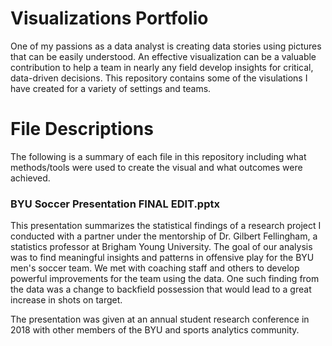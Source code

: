# Visualizations Portfolio
One of my passions as a data analyst is creating data stories using pictures that can be easily understood. An effective visualization can be a valuable contribution to help a team in nearly any field develop insights for critical, data-driven decisions. This repository contains some of the visulations I have created for a variety of settings and teams. 

# File Descriptions
The following is a summary of each file in this repository including what methods/tools were used to create the visual and what outcomes were achieved.

### BYU Soccer Presentation FINAL EDIT.pptx
This presentation summarizes the statistical findings of a research project I conducted with a partner under the mentorship of Dr. Gilbert Fellingham, a statistics professor at Brigham Young University. The goal of our analysis was to find meaningful insights and patterns in offensive play for the BYU men's soccer team. We met with coaching staff and others to develop powerful improvements for the team using the data. One such finding from the data was a change to backfield possession that would lead to a great increase in shots on target.

The presentation was given at an annual student research conference in 2018 with other members of the BYU and sports analytics community.


